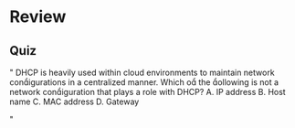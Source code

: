 
# Review


## Quiz

"
DHCP is heavily used within cloud environments to maintain network
conigurations in a centralized manner. Which o the ollowing is not a network
coniguration that plays a role with DHCP?
A. IP address
B. Host name
C. MAC address
D. Gateway


"
